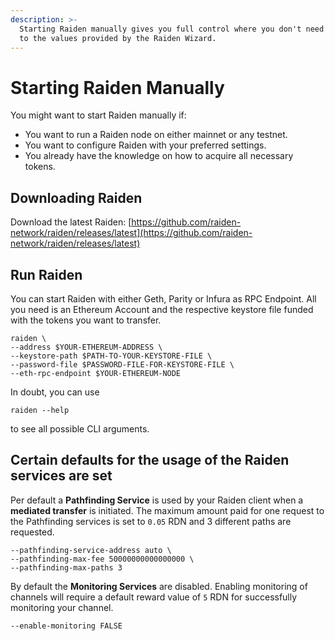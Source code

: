 ```yaml
---
description: >-
  Starting Raiden manually gives you full control where you don't need to adhere
  to the values provided by the Raiden Wizard.
---
```


# Starting Raiden Manually

You might want to start Raiden manually if:

* You want to run a Raiden node on either mainnet or any testnet.
* You want to configure Raiden with your preferred settings.
* You already have the knowledge on how to acquire all necessary tokens.

## Downloading Raiden

Download the latest Raiden: [https://github.com/raiden-network/raiden/releases/latest](https://github.com/raiden-network/raiden/releases/latest)

## Run Raiden

You can start Raiden with either Geth, Parity or Infura as RPC Endpoint. All you need is an Ethereum Account and the respective keystore file funded with the tokens you want to transfer.

```text
raiden \
--address $YOUR-ETHEREUM-ADDRESS \
--keystore-path $PATH-TO-YOUR-KEYSTORE-FILE \
--password-file $PASSWORD-FILE-FOR-KEYSTORE-FILE \
--eth-rpc-endpoint $YOUR-ETHEREUM-NODE
```

In doubt, you can use 

```text
raiden --help
```

to see all possible CLI arguments. 

## Certain defaults for the usage of the Raiden services are set

Per default a **Pathfinding Service** is used by your Raiden client when a **mediated transfer** is initiated. The maximum amount paid for one request to the Pathfinding services is set to `0.05` RDN and 3 different paths are requested.

```text
--pathfinding-service-address auto \
--pathfinding-max-fee 50000000000000000 \
--pathfinding-max-paths 3
```

By default the **Monitoring Services** are disabled. Enabling monitoring of channels will require a default reward value of `5` RDN for successfully monitoring your channel.

```text
--enable-monitoring FALSE
```

